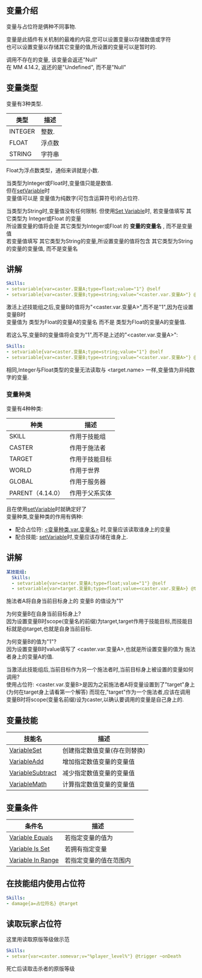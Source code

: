 变量介绍
-----------------

变量与占位符是俩种不同事物.

变量是此插件有关机制的最难的内容,您可以设置变量以存储数值或字符  
也可以设置变量以存储其它变量的值,所设置的变量可以是暂时的.

调用不存在的变量, 该变量会返还"Null"  
在 MM 4.14.2, 返还的是"Undefined", 而不是"Null"

变量类型
-----------------

变量有3种类型.

| **类型** | **描述** |
|----------|----------------------------------|
| INTEGER  | 整数. |
| FLOAT    | 浮点数 |
| STRING   | 字符串 |

Float为浮点数类型，通俗来讲就是小数.

当类型为Integer或Float时,变量值只能是数值.  
但在[setVariable](/技能/列表/setvariable)时  
变量值可以是 变量值为纯数字(可包含运算符号)的占位符.

当类型为String时,变量值没有任何限制.
但使用[Set Variable](/技能/列表/setvariable)时, 若变量值填写 其它类型为 Integer或Float 的变量  
所设置变量的值将会是 其它类型为Integer或Float 的 **变量的变量名** , 而不是变量值  
若变量值填写 其它类型为String的变量,所设置变量的值将包含 其它类型为String的变量的变量值, 而不是变量名

讲解
-----------------

```yml
Skills:
- setvariable{var=caster.变量A;type=float;value="1"} @self
- setvariable{var=caster.变量B;type=string;value="<caster.var.变量A>"} @self
```

激活上述技能组之后,变量B的值将为"<caster.var.变量A>",而不是"1",因为在设置变量B时  
变量值为 类型为Float的变量A的变量名 而不是 类型为Float的变量A的变量值.

若这么写,变量B的变量值将会变为"1",而不是上述的"<caster.var.变量A>":

```yml
Skills:
- setvariable{var=caster.变量A;type=string;value="1"} @self
- setvariable{var=caster.变量B;type=string;value="<caster.var.变量A>"} @self
```

相同,Integer与Float类型的变量无法读取与 <target.name> 一样,变量值为非纯数字的变量.

### 变量种类

变量有4种种类:

| 种类 | 描述 |
| ---- | ---- |
| SKILL    | 作用于技能组 |
| CASTER   | 作用于施法者 |
| TARGET   | 作用于技能目标 |
| WORLD    | 作用于世界 |
| GLOBAL   | 作用于服务器|
| PARENT（4.14.0） | 作用于父系实体 |

且在使用[setVariable](/技能/列表/setvariable)时就确定好了  
变量种类,变量种类的作用有俩种:  

-  配合占位符: [<变量种类.var.变量名>](/技能/占位符) 时,变量应该读取谁身上的变量
-  配合技能: [setVariable](/技能/列表/setvariable)时,变量应该存储在谁身上.

讲解
-----------------
 
```yml
某技能组:
  Skills:
  - setvariable{var=caster.变量A;type=float;value="1"} @self
  - setvariable{var=target.变量B;type=float;value=<caster.var.变量A>} @target
```

施法者A将自身当前目标身上的 变量B 的值设为"1"

为何变量B在自身当前目标身上?  
因为设置变量B时scope(变量名的前缀)为target,target作用于技能目标,而技能目标就是@target,也就是自身当前目标.

为何变量B的值为"1"?  
因为设置变量B时value填写了 <caster.var.变量A>,也就是所设置变量的值为 施法者身上的变量A的值.

当激活此技能组后,当前目标作为另一个施法者时,当前目标身上被设置的变量如何调用?  
使用占位符: <caster.var.变量B>是因为之前施法者A将变量设置到了"target"身上  
(为何在target身上请看第一个解答) 而现在,"target"作为一个施法者,应该在调用  
变量B时将scope(变量名前缀)设为caster,以确认要调用的变量是自己身上的.

变量技能
-----------------

| 技能名 | 描述 |
| ----- | ---- |
| [VariableSet](/技能/列表/setvariable) | 创建指定数值变量(存在则替换) |
| [VariableAdd](/技能/列表/variableadd) | 增加指定数值变量的变量值 |
| [VariableSubtract](/技能/列表/variablesubtract) | 减少指定数值变量的变量值 |
| [VariableMath](/技能/列表/variablemath) | 计算指定数值变量的变量值 |

变量条件
-----------------

| 条件名 | 描述 |
| ----- | ---- |
| [Variable Equals](/conditions/variableequals) | 若指定变量的值为 |
| [Variable Is Set](/conditions/variableisset) | 若拥有指定变量 |
| [Variable In Range](/conditions/variableinrange) | 若指定变量的值在范围内 |

在技能组内使用占位符
----------------

```yml
Skills:
- damage{a=占位符名} @target
```

读取玩家占位符
---------

这里用读取原版等级做示范

```yml
Skills:
- setvar{var=caster.somevar;v="%player_level%"} @trigger ~onDeath
```

死亡后读取击杀者的原版等级